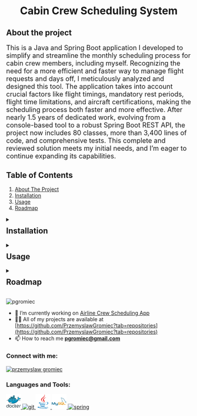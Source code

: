 <div align="center">
   <h1>Cabin Crew Scheduling System</h1>
</div>

## About the project

<p style="font-size:18px;">
This is a Java and Spring Boot application I developed to simplify and streamline the monthly scheduling process for cabin crew members, including myself. Recognizing the need for a more efficient and faster way to manage flight requests and days off, I meticulously analyzed and designed this tool. The application takes into account crucial factors like flight timings, mandatory rest periods, flight time limitations, and aircraft certifications, making the scheduling process both faster and more effective. After nearly 1.5 years of dedicated work, evolving from a console-based tool to a robust Spring Boot REST API, the project now includes 80 classes, more than 3,400 lines of code, and comprehensive tests. This complete and reviewed solution meets my initial needs, and I’m eager to continue expanding its capabilities.
</p>

## Table of Contents
1. [About The Project](#about-the-project)
2. [Installation](#installation)
3. [Usage](#usage)
4. [Roadmap](#roadmap)

<!-- Installation section -->
<details>
  <summary><h2 style="margin-top: 10px;">Installation</h2></summary>

### Prerequisites

Make sure you have the following software installed:

- **Java 17** or newer: [Download Java](https://www.oracle.com/java/technologies/javase-jdk17-downloads.html)
- **Maven**: [Download Maven](https://maven.apache.org/download.cgi)
- **Git**: [Download Git](https://git-scm.com/downloads)

### Installation Steps

1. **Clone the repository:**

   ```bash
   git clone https://github.com/PrzemyslawGromiec/Crew-Bidding-Spring.git
   ```

2. **Navigate to the project directory:**

   ```bash
   cd Crew-Bidding-Spring
   ```

3. **Build the project using Maven:**

   Ensure that Maven is installed and properly set up on your system. Then run:

   ```bash
   mvn clean install
   ```

4. **Run the application:**

   You can run the application directly using Maven or by running the generated JAR file:

   **Option 1: Using Maven**

   ```bash
   mvn spring-boot:run
   ```

   **Option 2: Running the JAR file**

   After building the project, a JAR file will be generated in the `target` directory. Run it with:

   ```bash
   java -jar target/Crew-Bidding-Spring-0.0.1-SNAPSHOT.jar
   ```

5. **Access the application:**

   Once the application is running, you can access it by navigating to:

   ```
   http://localhost:8080
   ```

</details>

<!-- todo --
0. deploy app 
1. opisac endpointy razem ze sciezka
2. skrocic opis
3. opisac jak stworzyc raport od poczatku
4. ew opcjonalne endpointy 
5. parsowanie lotow z pliku i generowanie ich na caly miesiac
6. frontend wyzej
7. przemyslec w ogole feedback 
8. screen do swagger w Usage - link do swaggera -->
<!-- Usage section -->
<details>
  <summary><h2 style="margin-top: 10px;">Usage</h2></summary>

This application is designed to generate a comprehensive report for the upcoming month, allowing cabin crew members to plan their schedules efficiently. Users can request specific days off by submitting their preferences through the application.

### How It Works

1. **Submitting Day Off Requests:**
   - Users can submit their day off requests via the application. These requests are processed through a controller that accepts a DTO (Data Transfer Object). The DTO allows users to specify the start date, end date, priority, and a description for each day off request.
   - The submitted data is then stored in an H2 database for further processing.

2. **Available Flights Data:**
   - The H2 database also stores information about all available flights for the entire month. This data includes details such as flight duration and aircraft type.

3. **Generating the Report:**
   - Based on the day off requests, the application generates periods that adhere to aviation regulations regarding mandatory rest times for cabin crew members.
   - Within these periods, users can assign available flights that fit their schedule.

4. **Filtering and Assigning Flights:**
   - Users can filter available flights based on their duration and the type of aircraft.
   - Once the flights have been selected, they can be assigned to the appropriate periods between rest times.

5. **Finalizing the Report:**
   - After all flights have been assigned, users can finalize the report by using the appropriate endpoint.
   - The final report will include both the requested days off and the selected flights, organized according to their priority.

This process ensures that cabin crew members can effectively manage their schedules while complying with aviation regulations, making the scheduling process both streamlined and compliant.

### Example Usage

1. **Requesting Days Off:**
   - Submit a request with the desired start date, end date, priority level, and a brief description of the reason for the request.

2. **Filtering Flights:**
   - Filter available flights by duration or aircraft type to find the most suitable options for your schedule.

3. **Assigning Flights:**
   - Assign flights to the generated periods between rest times to build out your schedule for the month.

4. **Finalizing the Schedule:**
   - Once all flights are assigned, finalize the report to complete your schedule. The final report will display your day off requests and the assigned flights, prioritized accordingly.
   
</details>

<!-- Usage section -->
<details>
  <summary><h2 style="margin-top: 10px;">Roadmap</h2></summary>

Here’s a look at the future development plans for the Cabin Crew Scheduling System:

### Upcoming Features

- **Employer Decision Integration**:
   - Develop a system where employers can input dates for scheduled training sessions for employees, ensuring that training periods are taken into account during schedule generation.

- **Alternative Planning Modes**:
   - Expand the application to accommodate alternative scheduling needs, such as those for flight crew or other types of users, ensuring that the system is flexible and meets the diverse requirements of different user groups.

- **User Feedback System**:
   - Implement a feature that allows users to provide feedback on the application directly. This feedback will be used to make continuous improvements and prioritize new features.

- **Frontend Development**:
   - Create a user-friendly frontend for the application, enabling it to function as a web-based platform. This will allow users to access the system through a web browser, improving accessibility and ease of use.

### Contributing to the Roadmap

If you have ideas or features you'd like to see in future versions, feel free to open an issue or submit a pull request. We welcome contributions that help make this project better for everyone!
</details>

<p align="left"> 
   <img src="https://komarev.com/ghpvc/?username=pgromiec&label=Profile%20views&color=0e75b6&style=flat" alt="pgromiec" /> 
</p>

- 🔭 I’m currently working on [Airline Crew Scheduling App](https://github.com/PrzemyslawGromiec/Crew-Bidding-Spring)
- 👨‍💻 All of my projects are available
  at [https://github.com/PrzemyslawGromiec?tab=repositories](https://github.com/PrzemyslawGromiec?tab=repositories)
- 📫 How to reach me **pgromiec@gmail.com**

<h3 align="left">Connect with me:</h3>
<p align="left">
   <a href="https://www.linkedin.com/in/pgromiec/" target="blank">
      <img align="center" src="https://raw.githubusercontent.com/rahuldkjain/github-profile-readme-generator/master/src/images/icons/Social/linked-in-alt.svg" alt="przemyslaw gromiec" height="30" width="40" />
   </a>
</p>

<h3 align="left">Languages and Tools:</h3>
<p align="left"> 
   <a href="https://www.docker.com/" target="_blank" rel="noreferrer"> 
      <img src="https://raw.githubusercontent.com/devicons/devicon/master/icons/docker/docker-original-wordmark.svg" alt="docker" width="40" height="40"/> 
   </a> 
   <a href="https://git-scm.com/" target="_blank" rel="noreferrer"> 
      <img src="https://www.vectorlogo.zone/logos/git-scm/git-scm-icon.svg" alt="git" width="40" height="40"/> 
   </a> 
   <a href="https://www.java.com" target="_blank" rel="noreferrer"> 
      <img src="https://raw.githubusercontent.com/devicons/devicon/master/icons/java/java-original.svg" alt="java" width="40" height="40"/> 
   </a> 
   <a href="https://www.mysql.com/" target="_blank" rel="noreferrer"> 
      <img src="https://raw.githubusercontent.com/devicons/devicon/master/icons/mysql/mysql-original-wordmark.svg" alt="mysql" width="40" height="40"/> 
   </a> 
   <a href="https://spring.io/" target="_blank" rel="noreferrer"> 
      <img src="https://www.vectorlogo.zone/logos/springio/springio-icon.svg" alt="spring" width="40" height="40"/> 
   </a> 
</p>

